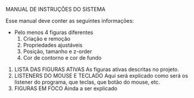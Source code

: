 MANUAL DE INSTRUÇÕES DO SISTEMA

Esse manual deve conter as seguintes informações:

- Pelo menos 4 figuras diferentes
    1. Criação e remoção
    2. Propriedades ajustáveis
    3. Posição, tamanho e z-order
    4. Cor de contorno e cor de fundo


1) LISTA DAS FIGURAS ATIVAS
As figuras ativas descritas no projeto. 
3) LISTENERS DO MOUSE E TECLADO
Aqui será explicado como será os listener do programa, que teclas, que botão do mouse, etc. 
5) FIGURAS EM FOCO
Ainda a ser explicado
